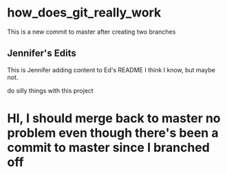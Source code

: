 # how_does_git_really_work

This is a new commit to master after creating two branches

## Jennifer's Edits

This is Jennifer adding content to Ed's README
I think I know, but maybe not.

do silly things with this project


# HI, I should merge back to master no problem even though there's been a commit to master since I branched off
